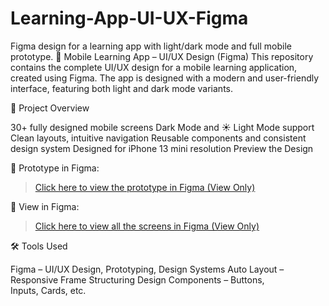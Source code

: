 # Learning-App-UI-UX-Figma
Figma design for a learning app with light/dark mode and full mobile prototype.
📱 Mobile Learning App – UI/UX Design (Figma)
This repository contains the complete UI/UX design for a mobile learning application, created using Figma. The app is designed with a modern and user-friendly interface, featuring both light and dark mode variants.

📌 Project Overview

30+ fully designed mobile screens
Dark Mode and ☀ Light Mode support
Clean layouts, intuitive navigation
Reusable components and consistent design system
Designed for iPhone 13 mini resolution
Preview the Design

🔗 Prototype in Figma:
> [Click here to view the prototype in Figma (View Only)](https://www.figma.com/proto/Qg6i02gR3EoV5MEAeYw6JZ/UI-%5C-UX-Projects?page-id=225%3A22&node-id=230-136&p=f&viewport=353%2C474%2C0.09&t=UfN4Qgd1knMqKSj6-1&scaling=min-zoom&content-scaling=fixed)

🔗 View in Figma:
> [Click here to view all the screens in Figma (View Only)](https://www.figma.com/design/Qg6i02gR3EoV5MEAeYw6JZ/UI-%5C-UX-Projects?node-id=225-22&t=0NBGaxliSg8RBjDf-1)


🛠 Tools Used

Figma – UI/UX Design, Prototyping, Design Systems
Auto Layout – Responsive Frame Structuring
Design Components – Buttons, Inputs, Cards, etc.
